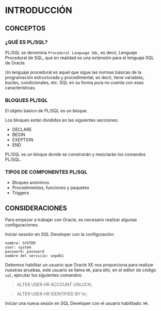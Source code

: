 # INTRODUCCIÓN

## CONCEPTOS

### ¿QUÉ ES PL/SQL?

PL/SQL se denomina `Procedural Language SQL`, es decir, Lenguaje Procedural de SQL, que en realidad es una extensión para el lenguaje SQL de Oracle.

Un lenguaje procedural es aquel que sigue las normas básicas de la programación estructurada y procedimental, es decir, tiene variables, bucles, condicionales, etc. SQL en su forma pura no cuenta con esas características.

### BLOQUES PL/SQL

El objeto básico de PL/SQL es un bloque.

Los bloques están divididos en las siguientes secciones:

* DECLARE
* BEGIN
* EXEPTION
* END

PL/SQL es un bloque donde se construirán y mezclarán los comandos PL/SQL.

### TIPOS DE COMPONENTES PL/SQL

* Bloques anónimos
* Procedimientos, funciones y paquetes
* Triggers

## CONSIDERACIONES

Para empezar a trabajar con Oracle, es necesario realizar algunas configuraciones.

Iniciar sessión en SQL Developer con la configuración:

~~~
nombre: SYSTEM
user: system
password: password
nombre del servicio: xepdb1
~~~

Debemos habilitar un usuario que Oracle XE nos proporciona para realizar nuestras pruebas, este usuario se llama `HR`, para ello, en el editor de código `sql`, ejecutar los siguientes comandos:

> ALTER USER HR ACCOUNT UNLOCK;

> ALTER USER HR IDENTIFIED BY hr;

Iniciar una nueva sesión en SQL Developer con el usuario habilitado: `HR`.